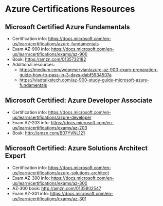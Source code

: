 # Azure Certifications Resources

## Microsoft Certified Azure Fundamentals

* Certification info: https://docs.microsoft.com/en-us/learn/certifications/azure-fundamentals
* Exam AZ-900 info: https://docs.microsoft.com/en-us/learn/certifications/exams/az-900
* Book: https://amzn.com/0135732182
* Additional resources:
  * https://medium.com/weareservian/azure-az-900-exam-preparation-guide-how-to-pass-in-3-days-dabf5534507a
  * https://vladtalkstech.com/az-900-study-guide-microsoft-azure-fundamentals
  
## Microsoft Certified: Azure Developer Associate

* Certification info: https://docs.microsoft.com/en-us/learn/certifications/azure-developer
* Exam AZ-203 info: https://docs.microsoft.com/en-us/learn/certifications/exams/az-203
* Book: http://amzn.com/B07YVNL121

## Microsoft Certified: Azure Solutions Architect Expert

* Certification info: https://docs.microsoft.com/en-us/learn/certifications/azure-solutions-architect
* Exam AZ-300 info: https://docs.microsoft.com/en-us/learn/certifications/exams/az-300
* AZ-300 book: http://amzn.com/0135802547
* Exam AZ-301 info: https://docs.microsoft.com/en-us/learn/certifications/exams/az-301
